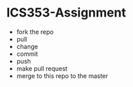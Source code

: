 # ICS353-Assignment
* fork the repo
* pull
* change 
* commit
* push
* make pull request
* merge to this repo to the master
